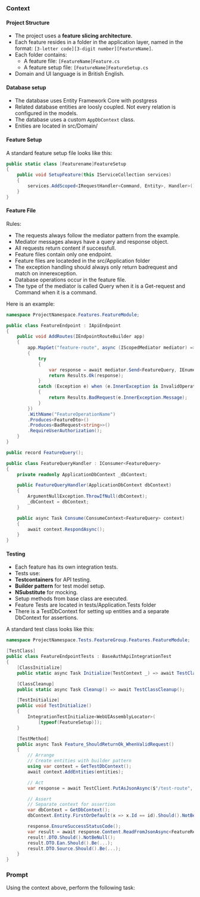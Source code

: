 ### Context
#### Project Structure
- The project uses a **feature slicing architecture**.
- Each feature resides in a folder in the application layer, named in the format: `[3-letter code][3-digit number][FeatureName]`.
- Each folder contains:
  - A feature file: `[FeatureName]Feature.cs`
  - A feature setup file: `[FeatureName]FeatureSetup.cs`
- Domain and UI language is in British English.

#### Database setup
- The database uses Entity Framework Core with postgress
- Related database entities are loosly coupled. Not every relation is configured in the models.
- The database uses a custom `AppDbContext` class.
- Enities are located in src/Domain/

#### Feature Setup
A standard feature setup file looks like this:
```csharp
public static class [Featurename]FeatureSetup
{
    public void SetupFeature(this IServiceCollection services)
    {
        services.AddScoped<IRequestHandler<Command, Entity>, Handler>();
    }
}
```

#### Feature File
Rules:
- The requests always follow the mediator pattern from the example.
- Mediator messages always have a query and response object.
- All requests return content if successfull.
- Feature files contain only one endpoint.
- Feature files are locateded in the src/Application folder
- The exception handling should always only return badrequest and match on innerexception.
- Database operations occur in the feature file.
- The type of the mediator is called Query when it is a Get-request and Command when it is a command.

Here is an example:
```csharp
namespace ProjectNamespace.Features.FeatureModule;

public class FeatureEndpoint : IApiEndpoint
{
    public void AddRoutes(IEndpointRouteBuilder app)
    {
        app.MapGet("feature-route", async (IScopedMediator mediator) =>
        {
            try
            {
                var response = await mediator.Send<FeatureQuery, IEnumerable<FeatureResponse>>(new FeatureQuery());
                return Results.Ok(response);
            }
            catch (Exception e) when (e.InnerException is InvalidOperationException)
            {
                return Results.BadRequest(e.InnerException.Message);
            }
        })
        .WithName("FeatureOperationName")
        .Produces<FeatureDto>()
        .Produces<BadRequest<string>>()
        .RequireUserAuthorization();
    }
}

public record FeatureQuery();

public class FeatureQueryHandler : IConsumer<FeatureQuery>
{
    private readonly ApplicationDbContext _dbContext;

    public FeatureQueryHandler(ApplicationDbContext dbContext)
    {
        ArgumentNullException.ThrowIfNull(dbContext);
        _dbContext = dbContext;
    }

    public async Task Consume(ConsumeContext<FeatureQuery> context)
    {
        await context.RespondAsync();
    }
}
```

#### Testing
- Each feature has its own integration tests.
- Tests use:
- **Testcontainers** for API testing.
- **Builder pattern** for test model setup.
- **NSubstitute** for mocking.
- Setup methods from base class are executed.
- Feature Tests are located in tests/Application.Tests folder
- There is a TestDbContext for setting up entities and a separate DbContext for assertions.

A standard test class looks like this:
```csharp
namespace ProjectNamespace.Tests.FeatureGroup.Features.FeatureModule;

[TestClass]
public class FeatureEndpointTests : BaseAuthApiIntegrationTest
{
    [ClassInitialize]
    public static async Task Initialize(TestContext _) => await TestClassInitialize(_);

    [ClassCleanup]
    public static async Task Cleanup() => await TestClassCleanup();

    [TestInitialize]
    public void TestInitialize()
    {
        IntegrationTestInitialize<WebUIAssemblyLocator>(
            [typeof(FeatureSetup)]);
    }

    [TestMethod]
    public async Task Feature_ShouldReturnOk_WhenValidRequest()
    {
        // Arrange
        // Create entities with builder pattern
        using var context = GetTestDbContext();
        await context.AddEntities(entities);

        // Act
        var response = await TestClient.PutAsJsonAsync($"/test-route", new { });

        // Assert
        // Separate context for assertion
        var dbContext = GetDbContext();
        dbContext.Entity.FirstOrDefault(x => x.Id == id).Should().NotBeNull();

        response.EnsureSuccessStatusCode();
        var result = await response.Content.ReadFromJsonAsync<FeatureResponse>();
        result!.DTO.Should().NotBeNull();
        result.DTO.Ean.Should().Be(...);
        result.DTO.Source.Should().Be(...);
    }
}
```

### Prompt
Using the context above, perform the following task:

